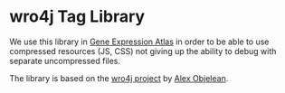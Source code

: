 wro4j Tag Library
=================

We use this library in [Gene Expression Atlas](https://github.com/gxa/gxa) in order to be able
to use compressed resources (JS, CSS) not giving up the ability to debug with separate uncompressed 
files.

The library is based on the [wro4j project](http://alexo.github.com/wro4j/) by [Alex Objelean](https://github.com/alexo).

